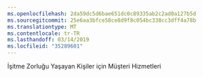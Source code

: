 ```yaml
---
ms.openlocfilehash: 2da59dc5d6bae651dc0c89335ab2c2ad0a127b5d
ms.sourcegitcommit: 25e6aa3bfce58ce8d9f8c054bc338cc3dff4a78b
ms.translationtype: MT
ms.contentlocale: tr-TR
ms.lasthandoff: 03/14/2019
ms.locfileid: "35289601"
---
```

İşitme Zorluğu Yaşayan Kişiler için Müşteri Hizmetleri